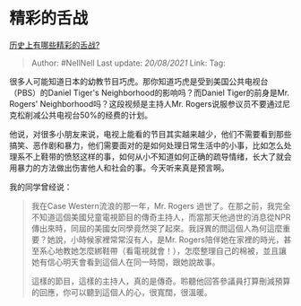 # 精彩的舌战
[历史上有哪些精彩的舌战?](https://www.zhihu.com/question/265719237/answer/375456899)

> Author: #NellNell 
> Last update: *20/08/2021* 
> Link:
> Tag: 

 很多人可能知道日本的幼教节目巧虎。那你知道巧虎是受到美国公共电视台（PBS）的Daniel Tiger's Neighborhood的影响吗？而Daniel Tiger的前身是Mr. Rogers' Neighborhood吗？这段视频是主持人Mr. Rogers说服参议员不要通过尼克松削减公共电视台50%的经费的计划。

他说，对很多小朋友来说，电视上能看的节目其实越来越少，他们不需要看到那些搞笑、恶作剧和暴力，他们需要面对的是如何处理日常生活中的小事，比如怎么处理系不上鞋带的愤怒这样的事，如何从小不知道如何正确的疏导情绪，长大了就会用暴力的方法做出伤害他人和社会的事。今天听来真是预言啊。

我的同学曾经说：

> 我在Case Western流浪的那一年，Mr. Rogers 過世了。在那之前，我完全不知道這個美國兒童電視節目的傳奇主持人，而當那天他過世的消息從NPR傳出來時，同屆的美國女同學竟然哭了起來。我訝異的問這個人為何這麼重要？她說，小時候家裡常常沒有人，是Mr. Rogers陪伴她在家裡的時光，甚至系心地教她怎麼綁鞋帶（看電視就會！），怎麼整理自己的棉被，並且讓她有信心明天會看到這個人在同一時間，跟她說故事。  
>   
> 這樣的節目，這樣的主持人，真的是傳奇。聆聽他回答參議員打算刪減預算的回應，你可以聽到這個人的心，很寬闊，很溫暖。

